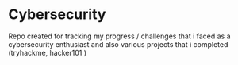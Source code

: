# Cybersecurity
Repo created for tracking my progress / challenges  that i faced as a cybersecurity enthusiast and also various projects that i completed (tryhackme, hacker101 )
